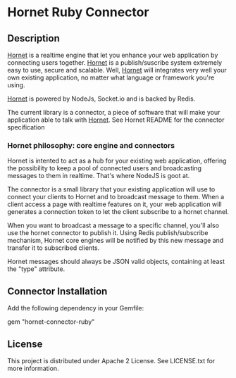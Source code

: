 # Hornet Ruby Connector

## Description

[Hornet](https://github.com/nectify/hornet) is a realtime engine that let you enhance your web application by connecting users together. [Hornet](https://github.com/nectify/hornet) is a publish/suscribe system extremely easy to use, secure and scalable. Well, [Hornet](https://github.com/nectify/hornet) will integrates very well your own existing application, no matter what language or framework you're using.

[Hornet](https://github.com/nectify/hornet) is powered by NodeJs, Socket.io and is backed by Redis.

The current library is a connector, a piece of software that will make your application able to talk with [Hornet](https://github.com/nectify/hornet). See Hornet README for the connector specification


### Hornet philosophy: core engine and connectors

Hornet is intented to act as a hub for your existing web application, offering the possibility to keep a pool of connected users and broadcasting messages to them in realtime. That's where NodeJS is goot at.

The connector is a small library that your existing application will use to connect your clients to Hornet and to broadcast message to them. When a client access a page with realtime features on it, your web application will generates a connection token to let the client subscribe to a hornet channel. 

When you want to broadcast a message to a specific channel, you'll also use the hornet connector to publish it. Using Redis publish/subscribe mechanism, Hornet core engines will be notified by this new message and transfer it to subscribed clients.

Hornet messages should always be JSON valid objects, containing at least the "type" attribute.

## Connector Installation

Add the following dependency in your Gemfile:

  gem "hornet-connector-ruby"

## License

This project is distributed under Apache 2 License. See LICENSE.txt for more information.

